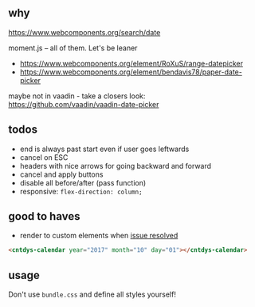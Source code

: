 ## why

https://www.webcomponents.org/search/date

moment.js – all of them. Let's be leaner
- https://www.webcomponents.org/element/RoXuS/range-datepicker
- https://www.webcomponents.org/element/bendavis78/paper-date-picker

maybe not in vaadin - take a closers look: https://github.com/vaadin/vaadin-date-picker

## todos

- end is always past start even if user goes leftwards
- cancel on ESC
- headers with nice arrows for going backward and forward
- cancel and apply buttons
- disable all before/after (pass function)
- responsive: `flex-direction: column;`

## good to haves

- render to custom elements when [issue resolved](https://github.com/sveltejs/svelte/issues/875)

```html
<cntdys-calendar year="2017" month="10" day="01"></cntdys-calendar>
```

## usage

Don't use `bundle.css` and define all styles yourself!
